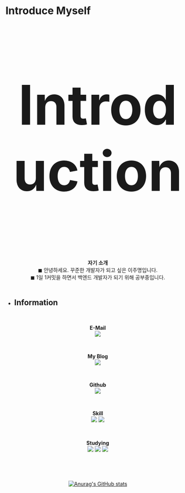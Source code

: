 # Introduce Myself


<p align="center" style="font-size:150px">
    <Strong>Introduction</Strong>
</p>

                         
<!--자기소개-->
<p align="center">
    <Strong>자기 소개</Strong><br>
    ◼ 안녕하세요. 꾸준한 개발자가 되고 싶은 이주명입니다.<br>
    ◼ 1일 1커밋을 하면서 백엔드 개발자가 되기 위해 공부중입니다.
<br><br>
    
* ## Information
<br>

<!--이메일-->
<p align="center">
    <Strong>E-Mail</Strong><br>
    <img src="https://img.shields.io/badge/gzzjk159@gmail.com-EA4335?style=flat-square&logo=Gmail&logoColor=white"></a>
</p>
<br>

<!--블로그-->
<p align="center">
    <Strong>My Blog</Strong><br>
    <a href="https://velog.io/@gzzjk159" target="_blank"><img src="https://img.shields.io/badge/Velog-20C997?style=for-the-badge&logo=Velog&logoColor=white"/></a>
</p>
<br>

<!--깃허브-->
<p align="center">
    <Strong>Github</Strong><br>
    <a href="https://github.com/gzzjk159" target="_blank"><img src="https://img.shields.io/badge/Github-181717?style=for-the-badge&logo=Github&logoColor=white"></a></p>
<br>

<!--Skill-->
<p align="center" display="inline-block">
  <Strong>Skill</Strong><br>
  <img src="https://img.shields.io/badge/java-007396?style=for-the-badge&logo=java&logoColor=white">
  <img src="https://img.shields.io/badge/Git-F05032?style=for-the-badge&logo=Git&logoColor=white">
</p><br>

<!--Studying-->
<p align="center" display="inline-block">
  <Strong>Studying</Strong><br>
  <img src="https://img.shields.io/badge/Git-F05032?style=for-the-badge&logo=Git&logoColor=white">
  <img src="https://img.shields.io/badge/Spring-6DB33F?style=for-the-badge&logo=Spring&logoColor=white">
  <img src="https://img.shields.io/badge/SpringBoot-6DB33F?style=for-the-badge&logo=SpringBoot&logoColor=white">
</p><br>

&emsp;
&nbsp;
<div align=center>
  
[![Anurag's GitHub stats](https://github-readme-stats.vercel.app/api?username=gzzjk159)](https://github.com/gzzjk159/github-readme-stats)
